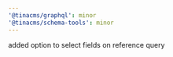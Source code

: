 ```yaml
---
'@tinacms/graphql': minor
'@tinacms/schema-tools': minor
---
```


added option to select fields on reference query
